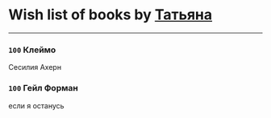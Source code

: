 # Wish list of books by [Татьяна](http://vk.com/id73529875)
---

### `100` Клеймо
Сесилия Ахерн

### `100` Гейл Форман
если я останусь

